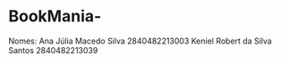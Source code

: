 # BookMania-

Nomes:
  Ana Júlia Macedo Silva         2840482213003
  Keniel Robert da Silva Santos  2840482213039
